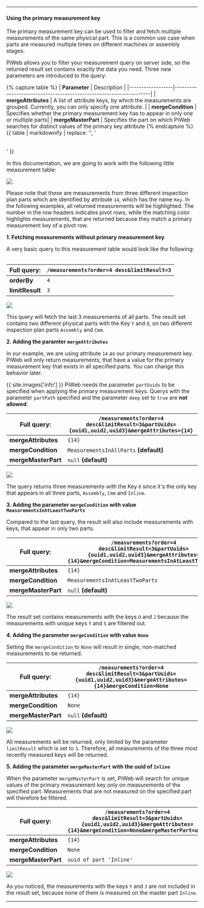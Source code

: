 <hr />

<h4>Using the primary measurement key</h4>

The primary measurement key can be used to filter and fetch multiple measurements of the same physical part. This is a common use case when parts are measured multiple times on different machines or assembly stages.

PiWeb allows you to filter your measurement query on server side, so the returned result set contains exactly the data you need. Three new parameters are introduced to the query:

{% capture table %}
| **Parameter** | Description |
|------------------|--------------------------------------------------------------------|
| **mergeAttributes** | A list of attribute keys, by which the measurements are grouped. Currently, you can only specify one attribute. | 
| **mergeCondition** | Specifies whether the primary measurement key has to appear in only one or multiple parts| 
| **mergeMasterPart** | Specifies the part on which PiWeb searches for distinct values of the primary key attribute
{% endcapture %}
{{ table | markdownify | replace: '<table>', '<table class="table table-inline">' }}

In this documentation, we are going to work with the following little measurement table:


<img src="/PiWeb-Api/images/default.png" class="img-responsive center-block">

Please note that these are measurements from three different inspection plan parts which are identified by attribute `14`, which has the name `Key`. In the following examples, all returned measurements will be highlighted. The number in the row headers indicates pivot rows, while the matching color highlights measurements, that are returned because they match a primary measurement key of a pivot row.

**1. Fetching measurements without primary measurement key**

 A very basic query to this measurement table would look like the following:

| **Full query:** | `/measurements?order=4 desc&limitResult=3` |
|------------------|--------------------------------------------------------------------|
| **orderBy** | `4` | 
| **limitResult** | `3` | 


<img src="/PiWeb-Api/images/limitResult.png" class="img-responsive center-block">

This query will fetch the last 3 measurements of all parts. The result set contains two different physical parts with the Key `Y` and `O`, on two different inspection plan parts `Assembly` and `Cmm`.


**2. Adding the paramter `mergeAttributes`**

In our example, we are using attribute `14` as our primary measurement key. PiWeb will only return measurements, that have a value for the primary measurement key that exists in all specified parts. You can change this behavior later.

{{ site.images['info'] }} PiWeb needs the parameter `partUuids` to be specified when applying the primary measurement keys. Querys with the parameter `partPath` specified and the parameter `deep` set to `true` are **not allowed**.


| **Full query:** | `/measurements?order=4 desc&limitResult=3&partUuids={uuid1,uuid2,uuid3}&mergeAttributes={14}` |
|------------------|--------------------------------------------------------------------|
| **mergeAttributes** | `{14}` | 
| **mergeCondition** | `MeasurementsInAllParts` **(default)** |
| **mergeMasterPart** | `null` **(default)** |


<img src="/PiWeb-Api/images/measurementsInAllParts.png" class="img-responsive center-block">

The query returns three measurements with the Key `O` since it's the only key that appears in all three parts, `Assembly`, `Cmm` and `Inline`. 

**3. Adding the parameter `mergeCondition` with value `MeasurementsInAtLeastTwoParts`**

Compared to the last query, the result will also include measurements with keys, that appear in only two parts.

| **Full query:** | `/measurements?order=4 desc&limitResult=3&partUuids={uuid1,uuid2,uuid3}&mergeAttributes={14}&mergeCondition=MeasurementsInAtLeastTwoParts` |
|------------------|--------------------------------------------------------------------|
| **mergeAttributes** | `{14}` | 
| **mergeCondition** | `MeasurementsInAtLeastTwoParts` | 
| **mergeMasterPart** | `null` **(default)** |


<img src="/PiWeb-Api/images/measurementsInAtLeastTwoParts.png" class="img-responsive center-block">

The result set contains measurements with the keys `O` and `J` because the measurements with unique keys `Y` and `S` are filtered out.

**4. Adding the parameter `mergeCondition` with value `None`**

Setting the `mergeCondition` to `None` will result in single, non-matched measurements to be returned. 

| **Full query:** | `/measurements?order=4 desc&limitResult=3&partUuids={uuid1,uuid2,uuid3}&mergeAttributes={14}&mergeCondition=None` |
|------------------|--------------------------------------------------------------------|
| **mergeAttributes** | `{14}` | 
| **mergeCondition** | `None` | 
| **mergeMasterPart** | `null` **(default)** |


<img src="/PiWeb-Api/images/mergeAttributes.png" class="img-responsive center-block">

All measurements will be returned, only limited by the parameter `limitResult` which is set to `3`. Therefore, all measurements of the three most recently measured keys will be returned.

**5. Adding the parameter `mergeMasterPart` with the uuid of `Inline`**

When the parameter `mergeMasterPart` is set, PiWeb will search for unique values of the primary measurement key only on measurements of the specified part. Measurements that are not measured on the specified part will therefore be filtered.

| **Full query:** | `/measurements?order=4 desc&limitResult=3&partUuids={uuid1,uuid2,uuid3}&mergeAttributes={14}&mergeCondition=None&mergeMasterPart=uuid` |
|------------------|--------------------------------------------------------------------|
| **mergeAttributes** | `{14}` | 
| **mergeCondition** | `None` | 
| **mergeMasterPart** | `uuid of part 'Inline'` |



<img src="/PiWeb-Api/images/mergeMasterPart.png" class="img-responsive center-block">

As you noticed, the measurements with the keys `Y` and `J` are not included in the result set, because none of them is measured on the master part `Inline`.

<hr />